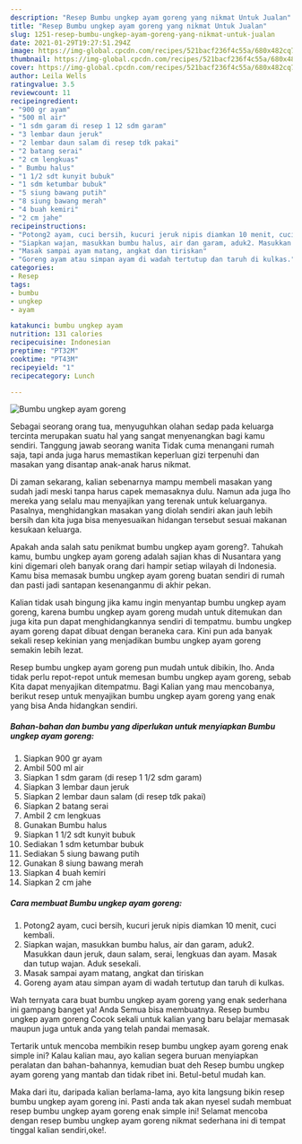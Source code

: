 ```yaml
---
description: "Resep Bumbu ungkep ayam goreng yang nikmat Untuk Jualan"
title: "Resep Bumbu ungkep ayam goreng yang nikmat Untuk Jualan"
slug: 1251-resep-bumbu-ungkep-ayam-goreng-yang-nikmat-untuk-jualan
date: 2021-01-29T19:27:51.294Z
image: https://img-global.cpcdn.com/recipes/521bacf236f4c55a/680x482cq70/bumbu-ungkep-ayam-goreng-foto-resep-utama.jpg
thumbnail: https://img-global.cpcdn.com/recipes/521bacf236f4c55a/680x482cq70/bumbu-ungkep-ayam-goreng-foto-resep-utama.jpg
cover: https://img-global.cpcdn.com/recipes/521bacf236f4c55a/680x482cq70/bumbu-ungkep-ayam-goreng-foto-resep-utama.jpg
author: Leila Wells
ratingvalue: 3.5
reviewcount: 11
recipeingredient:
- "900 gr ayam"
- "500 ml air"
- "1 sdm garam di resep 1 12 sdm garam"
- "3 lembar daun jeruk"
- "2 lembar daun salam di resep tdk pakai"
- "2 batang serai"
- "2 cm lengkuas"
- " Bumbu halus"
- "1 1/2 sdt kunyit bubuk"
- "1 sdm ketumbar bubuk"
- "5 siung bawang putih"
- "8 siung bawang merah"
- "4 buah kemiri"
- "2 cm jahe"
recipeinstructions:
- "Potong2 ayam, cuci bersih, kucuri jeruk nipis diamkan 10 menit, cuci kembali."
- "Siapkan wajan, masukkan bumbu halus, air dan garam, aduk2. Masukkan daun jeruk, daun salam, serai, lengkuas dan ayam. Masak dan tutup wajan. Aduk sesekali."
- "Masak sampai ayam matang, angkat dan tiriskan"
- "Goreng ayam atau simpan ayam di wadah tertutup dan taruh di kulkas."
categories:
- Resep
tags:
- bumbu
- ungkep
- ayam

katakunci: bumbu ungkep ayam 
nutrition: 131 calories
recipecuisine: Indonesian
preptime: "PT32M"
cooktime: "PT43M"
recipeyield: "1"
recipecategory: Lunch

---
```



![Bumbu ungkep ayam goreng](https://img-global.cpcdn.com/recipes/521bacf236f4c55a/680x482cq70/bumbu-ungkep-ayam-goreng-foto-resep-utama.jpg)

Sebagai seorang orang tua, menyuguhkan olahan sedap pada keluarga tercinta merupakan suatu hal yang sangat menyenangkan bagi kamu sendiri. Tanggung jawab seorang  wanita Tidak cuma menangani rumah saja, tapi anda juga harus memastikan keperluan gizi terpenuhi dan masakan yang disantap anak-anak harus nikmat.

Di zaman  sekarang, kalian sebenarnya mampu membeli masakan yang sudah jadi meski tanpa harus capek memasaknya dulu. Namun ada juga lho mereka yang selalu mau menyajikan yang terenak untuk keluarganya. Pasalnya, menghidangkan masakan yang diolah sendiri akan jauh lebih bersih dan kita juga bisa menyesuaikan hidangan tersebut sesuai makanan kesukaan keluarga. 



Apakah anda salah satu penikmat bumbu ungkep ayam goreng?. Tahukah kamu, bumbu ungkep ayam goreng adalah sajian khas di Nusantara yang kini digemari oleh banyak orang dari hampir setiap wilayah di Indonesia. Kamu bisa memasak bumbu ungkep ayam goreng buatan sendiri di rumah dan pasti jadi santapan kesenanganmu di akhir pekan.

Kalian tidak usah bingung jika kamu ingin menyantap bumbu ungkep ayam goreng, karena bumbu ungkep ayam goreng mudah untuk ditemukan dan juga kita pun dapat menghidangkannya sendiri di tempatmu. bumbu ungkep ayam goreng dapat dibuat dengan beraneka cara. Kini pun ada banyak sekali resep kekinian yang menjadikan bumbu ungkep ayam goreng semakin lebih lezat.

Resep bumbu ungkep ayam goreng pun mudah untuk dibikin, lho. Anda tidak perlu repot-repot untuk memesan bumbu ungkep ayam goreng, sebab Kita dapat menyajikan ditempatmu. Bagi Kalian yang mau mencobanya, berikut resep untuk menyajikan bumbu ungkep ayam goreng yang enak yang bisa Anda hidangkan sendiri.

<!--inarticleads1-->

##### Bahan-bahan dan bumbu yang diperlukan untuk menyiapkan Bumbu ungkep ayam goreng:

1. Siapkan 900 gr ayam
1. Ambil 500 ml air
1. Siapkan 1 sdm garam (di resep 1 1/2 sdm garam)
1. Siapkan 3 lembar daun jeruk
1. Siapkan 2 lembar daun salam (di resep tdk pakai)
1. Siapkan 2 batang serai
1. Ambil 2 cm lengkuas
1. Gunakan  Bumbu halus
1. Siapkan 1 1/2 sdt kunyit bubuk
1. Sediakan 1 sdm ketumbar bubuk
1. Sediakan 5 siung bawang putih
1. Gunakan 8 siung bawang merah
1. Siapkan 4 buah kemiri
1. Siapkan 2 cm jahe




<!--inarticleads2-->

##### Cara membuat Bumbu ungkep ayam goreng:

1. Potong2 ayam, cuci bersih, kucuri jeruk nipis diamkan 10 menit, cuci kembali.
1. Siapkan wajan, masukkan bumbu halus, air dan garam, aduk2. Masukkan daun jeruk, daun salam, serai, lengkuas dan ayam. Masak dan tutup wajan. Aduk sesekali.
1. Masak sampai ayam matang, angkat dan tiriskan
1. Goreng ayam atau simpan ayam di wadah tertutup dan taruh di kulkas.




Wah ternyata cara buat bumbu ungkep ayam goreng yang enak sederhana ini gampang banget ya! Anda Semua bisa membuatnya. Resep bumbu ungkep ayam goreng Cocok sekali untuk kalian yang baru belajar memasak maupun juga untuk anda yang telah pandai memasak.

Tertarik untuk mencoba membikin resep bumbu ungkep ayam goreng enak simple ini? Kalau kalian mau, ayo kalian segera buruan menyiapkan peralatan dan bahan-bahannya, kemudian buat deh Resep bumbu ungkep ayam goreng yang mantab dan tidak ribet ini. Betul-betul mudah kan. 

Maka dari itu, daripada kalian berlama-lama, ayo kita langsung bikin resep bumbu ungkep ayam goreng ini. Pasti anda tak akan nyesel sudah membuat resep bumbu ungkep ayam goreng enak simple ini! Selamat mencoba dengan resep bumbu ungkep ayam goreng nikmat sederhana ini di tempat tinggal kalian sendiri,oke!.


